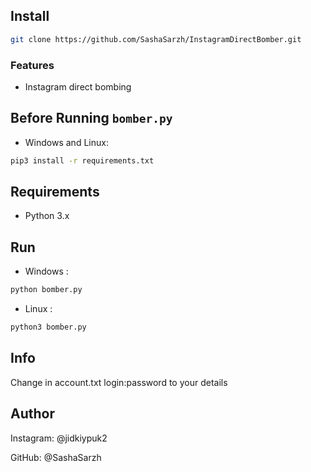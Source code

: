 ## Install

```bash
git clone https://github.com/SashaSarzh/InstagramDirectBomber.git
```

### Features

- Instagram direct bombing

## Before Running `bomber.py`


* Windows and Linux:

```bash
pip3 install -r requirements.txt

```

## Requirements

*  Python 3.x

## Run

* Windows :

```bash
python bomber.py
```
* Linux :

```bash
python3 bomber.py
```

## Info

Change in account.txt login:password to your details


## Author

Instagram: @jidkiypuk2

GitHub: @SashaSarzh
